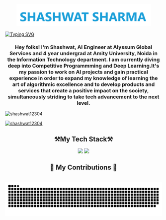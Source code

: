<p align="center">
  <a href="https://github.com/shashwat12304">
    <img src="https://raw.githubusercontent.com/shashwat12304/shashwat12304/main/utils/MYNAME2.png" alt="Shashwat Sharma" /></a>
</p>
<a href="https://git.io/typing-svg"><img src="https://readme-typing-svg.demolab.com?font=Roboto+Mono&size=25&duration=3000&pause=1000&color=14A6F7&center=true&vCenter=true&random=false&width=1000&height=50&lines=Retrieval+Augmented+Generation+(RAG);Langchain;Generative+Adversarial+Networks+(GANs);Vector+Databases;Multi-AI+Agent+Systems" alt="Typing SVG" /></a>
<h3 align="center">Hey folks! I'm Shashwat, AI Engineer at Alyssum Global Services and 4 year undergrad at Amity University, Noida in the Information Technology department. I am currently diving deep into Competitive Programmming and Deep Learning.It's my passion to work on AI projects and gain practical experience in order to expand my knowledge of learning the art of algorithmic excellence and to develop products and services that create a positive impact on the society, simultaneously striding to take tech advancement to the next level.</h3>

<p align="left"> <img src="https://komarev.com/ghpvc/?username=shashwat12304&style=flat-square&color=red" alt="shashwat12304" /> </p>

<p align="left"> <a href="https://www.linkedin.com/in/shashwat-sharma-708206215/" target="blank"><img src="https://img.shields.io/badge/LinkedIn-0077B5?style=for-the-badge&logo=linkedin&logoColor=white" alt="shashwat12304" /></a></p>
<h2 align="center">⚒️My Tech Stack⚒️</h2>
<div align="center">
    <img src="https://skillicons.dev/icons?i=react,bootstrap,mui,html,css,vscode,github,figma,tailwind,git,r,mongodb,flask" />
    <img src="https://skillicons.dev/icons?i=python" /><br>
</div>
<div align="center">
  <h2>🐍 My Contributions 🐍</h2>
  <br>
  <img alt="snake eating my contributions" src="https://raw.githubusercontent.com/shashwat12304/shashwat12304/6a48c26294c5616524fcf61a43556d0588ef5ad4/github-contribution-grid-snake.svg"/>
  <br/><br/><br/>
</div>
<!--
**shashwat12304/shashwat12304** is a ✨ _special_ ✨ repository because its `README.md` (this file) appears on your GitHub profile.

Here are some ideas to get you started:

- 🔭 I’m currently working on ...
- 🌱 I’m currently learning ...
- 👯 I’m looking to collaborate on ...
- 🤔 I’m looking for help with ...
- 💬 Ask me about ...
- 📫 How to reach me: ...
- 😄 Pronouns: ...
- ⚡ Fun fact: ...
-->
# 📊 GitHub Stats:
![](https://github-readme-streak-stats.herokuapp.com/?user=shashwat12304&theme=dark&hide_border=false)<br/>
![](https://github-readme-stats.vercel.app/api/top-langs/?username=shashwat12304&theme=dark&hide_border=false&include_all_commits=true&count_private=true&layout=compact)
